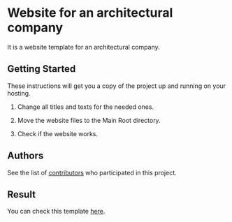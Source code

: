 # Website for an architectural company

It is a website template for an architectural company.  

## Getting Started

These instructions will get you a copy of the project up and running on your hosting.

1. Change all titles and texts for the needed ones.

2. Move the website files to the Main Root directory.

3. Check if the website works.

## Authors

See the list of [contributors](https://github.com/yourworthlesslife/Digital-Project/graphs/contributors) who participated in this project.

## Result

You can check this template [here](https://yourworthlesslife.github.io/Digital-Project/). 
